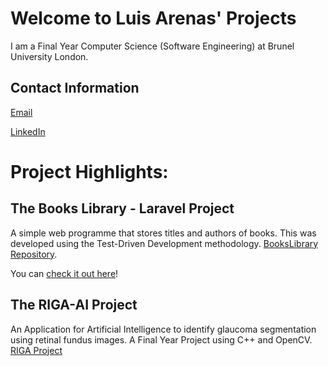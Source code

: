 # Welcome to Luis Arenas' Projects
I am a Final Year Computer Science (Software Engineering)
at Brunel University London.
## Contact Information
[Email](mailto:larenas97@gmail.com)

[LinkedIn](https://www.linkedin.com/in/luislorenzotarenas/)

# Project Highlights:
## The Books Library - Laravel Project
A simple web programme that stores titles and authors of books. This was developed using the Test-Driven Development methodology.
[BooksLibrary Repository](https://github.com/arenzo97/BooksLibrary).

You can [check it out here](http://bookslibrary-env.eba-c2rhdpgy.eu-west-2.elasticbeanstalk.com/)!
## The RIGA-AI Project
An Application for Artificial Intelligence to identify glaucoma segmentation using retinal fundus images.
A Final Year Project using C++ and OpenCV.
[RIGA Project](https://arenzo97.github.io/RIGA_AI_Project/)

